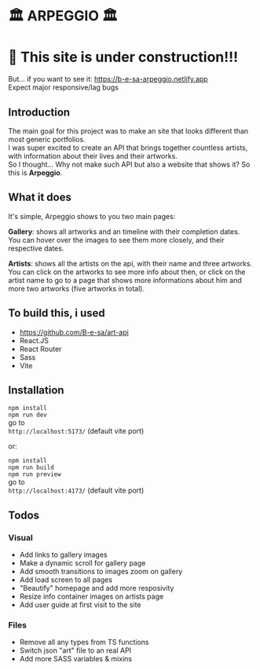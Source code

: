 # 🏛️ ARPEGGIO 🏛️

# 🔨 This site is under construction!!! 
But... if you want to see it:
https://b-e-sa-arpeggio.netlify.app <br>
Expect major responsive/lag bugs

## Introduction

The main goal for this project was to make an site that looks different than most generic portfolios. <br>
I was super excited to create an API that brings together countless artists, with information about their lives and their artworks.<br> 
So I thought... Why not make such API but also a website that shows it? So this is **Arpeggio**.

## What it does
It's simple, Arpeggio shows to you two main pages:<br>

**Gallery**: shows all artworks and an timeline with their completion dates. <br>
You can hover over the images to see them more closely, and their respective dates.

**Artists**: shows all the artists on the api, with their name and three artworks.
You can click on the artworks to see more info about then, or click on the artist name to go to a page
that shows more informations about him and more two artworks (five artworks in total).

## To build this, i used
- https://github.com/B-e-sa/art-api
- React.JS
- React Router
- Sass
- Vite

## Installation
`` npm install ``<br>
`` npm run dev ``<br>
go to<br>
``http://localhost:5173/`` (default vite port)

or:

`` npm install ``<br>
`` npm run build ``<br>
`` npm run preview ``<br>
go to<br>
``http://localhost:4173/`` (default vite port)


## Todos
### Visual
- Add links to gallery images
- Make a dynamic scroll for gallery page
- Add smooth transitions to images zoom on gallery
- Add load screen to all pages
- "Beautify" homepage and add more resposivity
- Resize info container images on artists page
- Add user guide at first visit to the site 

### Files
- Remove all any types from TS functions
- Switch json "art" file to an real API
- Add more SASS variables & mixins
